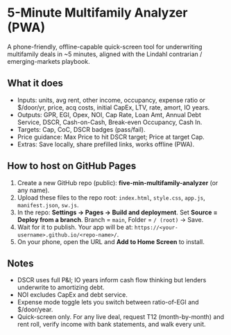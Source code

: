 # 5-Minute Multifamily Analyzer (PWA)

A phone-friendly, offline-capable quick-screen tool for underwriting multifamily deals in ~5 minutes, aligned with the Lindahl contrarian / emerging-markets playbook.

## What it does
- Inputs: units, avg rent, other income, occupancy, expense ratio or $/door/yr, price, acq costs, initial CapEx, LTV, rate, amort, IO years.
- Outputs: GPR, EGI, Opex, NOI, Cap Rate, Loan Amt, Annual Debt Service, DSCR, Cash-on-Cash, Break-even Occupancy, Cash In.
- Targets: Cap, CoC, DSCR badges (pass/fail).
- Price guidance: Max Price to hit DSCR target; Price at target Cap.
- Extras: Save locally, share prefilled links, works offline (PWA).

## How to host on GitHub Pages
1. Create a new GitHub repo (public): **five-min-multifamily-analyzer** (or any name).
2. Upload these files to the repo root: `index.html`, `style.css`, `app.js`, `manifest.json`, `sw.js`.
3. In the repo: **Settings → Pages → Build and deployment**. Set **Source = Deploy from a branch**. Branch = `main`, Folder = `/ (root)` → Save.
4. Wait for it to publish. Your app will be at: `https://<your-username>.github.io/<repo-name>/`.
5. On your phone, open the URL and **Add to Home Screen** to install.

## Notes
- DSCR uses full P&I; IO years inform cash flow thinking but lenders underwrite to amortizing debt.
- NOI excludes CapEx and debt service.
- Expense mode toggle lets you switch between ratio-of-EGI and $/door/year.
- Quick-screen only. For any live deal, request T12 (month-by-month) and rent roll, verify income with bank statements, and walk every unit.
